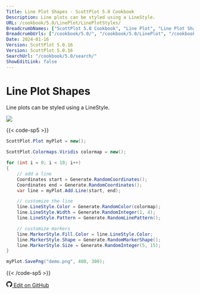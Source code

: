 ```yaml
---
Title: Line Plot Shapes - ScottPlot 5.0 Cookbook
Description: Line plots can be styled using a LineStyle.
URL: /cookbook/5.0/LinePlot/LinePlotStyles/
BreadcrumbNames: ["ScottPlot 5.0 Cookbook", "Line Plot", "Line Plot Shapes"]
BreadcrumbUrls: ["/cookbook/5.0/", "/cookbook/5.0/LinePlot", "/cookbook/5.0/LinePlot/LinePlotStyles"]
Date: 2024-01-16
Version: ScottPlot 5.0.16
Version: ScottPlot 5.0.16
SearchUrl: "/cookbook/5.0/search/"
ShowEditLink: false
---
```


# Line Plot Shapes


Line plots can be styled using a LineStyle.

[![](/cookbook/5.0/images/LinePlotStyles.png)](/cookbook/5.0/images/LinePlotStyles.png)

{{< code-sp5 >}}

```cs
ScottPlot.Plot myPlot = new();

ScottPlot.Colormaps.Viridis colormap = new();

for (int i = 0; i < 10; i++)
{
    // add a line
    Coordinates start = Generate.RandomCoordinates();
    Coordinates end = Generate.RandomCoordinates();
    var line = myPlot.Add.Line(start, end);

    // customize the line
    line.LineStyle.Color = Generate.RandomColor(colormap);
    line.LineStyle.Width = Generate.RandomInteger(1, 4);
    line.LineStyle.Pattern = Generate.RandomLinePattern();

    // customize markers
    line.MarkerStyle.Fill.Color = line.LineStyle.Color;
    line.MarkerStyle.Shape = Generate.RandomMarkerShape();
    line.MarkerStyle.Size = Generate.RandomInteger(5, 15);
}

myPlot.SavePng("demo.png", 400, 300);

```

{{< /code-sp5 >}}

<a href='https://github.com/ScottPlot/ScottPlot/blob/main/src/ScottPlot5/ScottPlot5%20Cookbook/Recipes/PlotTypes/Line.cs'><svg xmlns="http://www.w3.org/2000/svg" width="16" height="16" fill="currentColor" class="mb-1 bi bi-github" viewBox="0 0 16 16">
  <path d="M8 0C3.58 0 0 3.58 0 8c0 3.54 2.29 6.53 5.47 7.59.4.07.55-.17.55-.38 0-.19-.01-.82-.01-1.49-2.01.37-2.53-.49-2.69-.94-.09-.23-.48-.94-.82-1.13-.28-.15-.68-.52-.01-.53.63-.01 1.08.58 1.23.82.72 1.21 1.87.87 2.33.66.07-.52.28-.87.51-1.07-1.78-.2-3.64-.89-3.64-3.95 0-.87.31-1.59.82-2.15-.08-.2-.36-1.02.08-2.12 0 0 .67-.21 2.2.82.64-.18 1.32-.27 2-.27s1.36.09 2 .27c1.53-1.04 2.2-.82 2.2-.82.44 1.1.16 1.92.08 2.12.51.56.82 1.27.82 2.15 0 3.07-1.87 3.75-3.65 3.95.29.25.54.73.54 1.48 0 1.07-.01 1.93-.01 2.2 0 .21.15.46.55.38A8.01 8.01 0 0 0 16 8c0-4.42-3.58-8-8-8"/>
</svg> Edit on GitHub</a>

